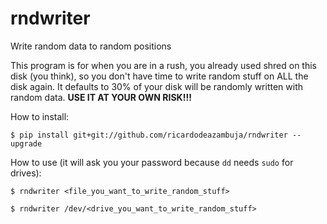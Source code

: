 # rndwriter
Write random data to random positions

This program is for when you are in a rush, you already used shred on this disk (you think), so you don't have time to write random stuff on ALL the disk again. It defaults to 30% of your disk will be randomly written with random data.
**USE IT AT YOUR OWN RISK!!!**

How to install:  
```
$ pip install git+git://github.com/ricardodeazambuja/rndwriter --upgrade
```


How to use (it will ask you your password because `dd` needs `sudo` for drives):  
```
$ rndwriter <file_you_want_to_write_random_stuff>
```

```
$ rndwriter /dev/<drive_you_want_to_write_random_stuff>
```